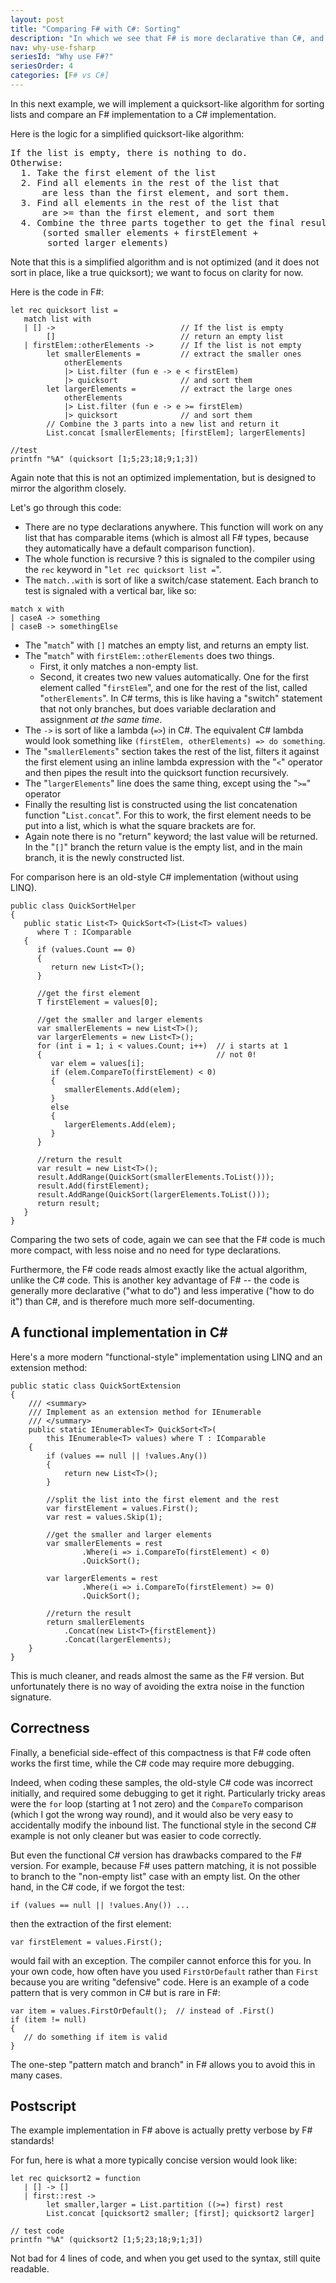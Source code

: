 ```yaml
---
layout: post
title: "Comparing F# with C#: Sorting"
description: "In which we see that F# is more declarative than C#, and we are introduced to pattern matching."
nav: why-use-fsharp
seriesId: "Why use F#?"
seriesOrder: 4
categories: [F# vs C#]
---
```


In this next example, we will implement a quicksort-like algorithm for sorting lists and compare an F# implementation to a C# implementation. 

Here is the logic for a simplified quicksort-like algorithm:

<pre>
If the list is empty, there is nothing to do.
Otherwise: 
  1. Take the first element of the list
  2. Find all elements in the rest of the list that 
      are less than the first element, and sort them. 
  3. Find all elements in the rest of the list that 
      are >= than the first element, and sort them
  4. Combine the three parts together to get the final result: 
      (sorted smaller elements + firstElement + 
       sorted larger elements)
</pre>	   

Note that this is a simplified algorithm and is not optimized (and it does not sort in place, like a true quicksort); we want to focus on clarity for now.

Here is the code in F#:

```
let rec quicksort list =
   match list with
   | [] ->                            // If the list is empty
        []                            // return an empty list
   | firstElem::otherElements ->      // If the list is not empty     
        let smallerElements =         // extract the smaller ones    
            otherElements             
            |> List.filter (fun e -> e < firstElem) 
            |> quicksort              // and sort them
        let largerElements =          // extract the large ones
            otherElements 
            |> List.filter (fun e -> e >= firstElem)
            |> quicksort              // and sort them
        // Combine the 3 parts into a new list and return it
        List.concat [smallerElements; [firstElem]; largerElements]

//test
printfn "%A" (quicksort [1;5;23;18;9;1;3])
```

Again note that this is not an optimized implementation, but is designed to mirror the algorithm closely.

Let's go through this code:

* There are no type declarations anywhere. This function will work on any list that has comparable items (which is almost all F# types, because they automatically have a default comparison function).
* The whole function is recursive ? this is signaled to the compiler using the `rec` keyword in "`let rec quicksort list =`".
* The `match..with` is sort of like a switch/case statement. Each branch to test is signaled with a vertical bar, like so:

```
match x with
| caseA -> something
| caseB -> somethingElse
```
* The "`match`" with `[]` matches an empty list, and returns an empty list. 
* The "`match`" with `firstElem::otherElements` does two things. 
  * First, it only matches a non-empty list. 
  * Second, it creates two new values automatically. One for the first element called "`firstElem`", and one for the rest of the list, called "`otherElements`".
    In C# terms, this is like having a "switch" statement that not only branches, but does variable declaration and assignment *at the same time*.
* The `->` is sort of like a lambda (`=>`) in C#. The equivalent C# lambda would look something like `(firstElem, otherElements) => do something`.
* The "`smallerElements`" section takes the rest of the list, filters it against the first element using an inline lambda expression with the "`<`" operator and then pipes the result into the quicksort function recursively.
* The "`largerElements`" line does the same thing, except using the "`>=`" operator 
* Finally the resulting list is constructed using the list concatenation function "`List.concat`". For this to work, the first element needs to be put into a list, which is what the square brackets are for. 
* Again note there is no "return" keyword; the last value will be returned. In the "`[]`" branch the return value is the empty list, and in the main branch, it is the newly constructed list.

For comparison here is an old-style C# implementation (without using LINQ).

```
public class QuickSortHelper
{
   public static List<T> QuickSort<T>(List<T> values) 
      where T : IComparable
   {
      if (values.Count == 0)
      {
         return new List<T>();
      }

      //get the first element
      T firstElement = values[0];

      //get the smaller and larger elements
      var smallerElements = new List<T>();
      var largerElements = new List<T>();
      for (int i = 1; i < values.Count; i++)  // i starts at 1
      {                                       // not 0!
         var elem = values[i];
         if (elem.CompareTo(firstElement) < 0)
         {
            smallerElements.Add(elem);
         }
         else
         {
            largerElements.Add(elem);
         }
      }

      //return the result
      var result = new List<T>();
      result.AddRange(QuickSort(smallerElements.ToList()));
      result.Add(firstElement);
      result.AddRange(QuickSort(largerElements.ToList()));
      return result;
   }
}
```

Comparing the two sets of code, again we can see that the F# code is much more compact, with less noise and no need for type declarations. 

Furthermore, the F# code reads almost exactly like the actual algorithm, unlike the C# code.  This is another key advantage of F# -- the code is generally more declarative ("what to do") and less imperative ("how to do it") than C#, and is therefore much more self-documenting. 

 
## A functional implementation in C# ##

Here's a more modern "functional-style" implementation using LINQ and an extension method:

```
public static class QuickSortExtension
{
    /// <summary>
    /// Implement as an extension method for IEnumerable
    /// </summary>
    public static IEnumerable<T> QuickSort<T>(
        this IEnumerable<T> values) where T : IComparable
    {
        if (values == null || !values.Any())
        {
            return new List<T>();
        }

        //split the list into the first element and the rest
        var firstElement = values.First();
        var rest = values.Skip(1);

        //get the smaller and larger elements
        var smallerElements = rest
                .Where(i => i.CompareTo(firstElement) < 0)
                .QuickSort();

        var largerElements = rest
                .Where(i => i.CompareTo(firstElement) >= 0)
                .QuickSort();

        //return the result
        return smallerElements
            .Concat(new List<T>{firstElement})
            .Concat(largerElements);
    }
}
```

This is much cleaner, and reads almost the same as the F# version.  But unfortunately there is no way of avoiding the extra noise in the function signature.

## Correctness

Finally, a beneficial side-effect of this compactness is that F# code often works the first time, while the C# code may require more debugging. 

Indeed, when coding these samples, the old-style C# code was incorrect initially, and required some debugging to get it right. Particularly tricky areas were the `for` loop (starting at 1 not zero) and the `CompareTo` comparison (which I got the wrong way round), and it would also be very easy to accidentally modify the inbound list. The functional style in the second C# example is not only cleaner but was easier to code correctly.

But even the functional C# version has drawbacks compared to the F# version. For example, because F# uses pattern matching, it is not possible to branch to the "non-empty list" case with an empty list. On the other hand, in the C# code, if we forgot the test:

```
if (values == null || !values.Any()) ...
```

then the extraction of the first element:

```
var firstElement = values.First();
```

would fail with an exception. The compiler cannot enforce this for you.  In your own code, how often have you used `FirstOrDefault` rather than `First` because you are writing "defensive" code. Here is an example of a code pattern that is very common in C# but is rare in F#:

```
var item = values.FirstOrDefault();  // instead of .First()
if (item != null) 
{ 
   // do something if item is valid 
}
```

The one-step "pattern match and branch" in F# allows you to avoid this in many cases.

## Postscript

The example implementation in F# above is actually pretty verbose by F# standards!  

For fun, here is what a more typically concise version would look like:

```
let rec quicksort2 = function
   | [] -> []                         
   | first::rest -> 
        let smaller,larger = List.partition ((>=) first) rest 
        List.concat [quicksort2 smaller; [first]; quicksort2 larger]
        
// test code        
printfn "%A" (quicksort2 [1;5;23;18;9;1;3])
```

Not bad for 4 lines of code, and when you get used to the syntax, still quite readable.
